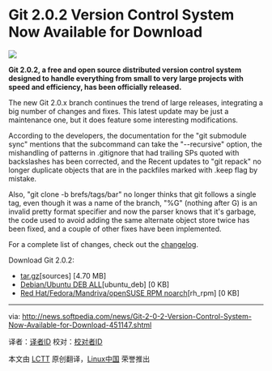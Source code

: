 Git 2.0.2 Version Control System Now Available for Download
================================================================================
![](http://i1-news.softpedia-static.com/images/news2/Git-2-0-2-Version-Control-System-Now-Available-for-Download-451147-2.jpg)

**Git 2.0.2, a free and open source distributed version control system designed to handle everything from small to very large projects with speed and efficiency, has been officially released.**

The new Git 2.0.x branch continues the trend of large releases, integrating a big number of changes and fixes. This latest update may be just a maintenance one, but it does feature some interesting modifications.

According to the developers, the documentation for the "git submodule sync" mentions that the subcommand can take the "--recursive" option, the mishandling of patterns in .gitignore that had trailing SPs quoted with backslashes has been corrected, and the Recent updates to "git repack" no longer duplicate objects that are in the packfiles marked with .keep flag by mistake.

Also, "git clone -b brefs/tags/bar" no longer thinks that git follows a single tag, even though it was a name of the branch, "%G" (nothing after G) is an invalid pretty format specifier and now the parser knows that it's garbage, the code used to avoid adding the same alternate object store twice has been fixed, and a couple of other fixes have been implemented.

For a complete list of changes, check out the [changelog][1]. 

Download Git 2.0.2:

- [tar.gz][1][sources] [4.70 MB]
- [Debian/Ubuntu DEB ALL][2][ubuntu_deb] [0 KB]
- [Red Hat/Fedora/Mandriva/openSUSE RPM noarch][3][rh_rpm] [0 KB]

--------------------------------------------------------------------------------

via: http://news.softpedia.com/news/Git-2-0-2-Version-Control-System-Now-Available-for-Download-451147.shtml

译者：[译者ID](https://github.com/译者ID) 校对：[校对者ID](https://github.com/校对者ID)

本文由 [LCTT](https://github.com/LCTT/TranslateProject) 原创翻译，[Linux中国](http://linux.cn/) 荣誉推出

[1]:https://github.com/git/git/blob/master/Documentation/RelNotes/2.0.2.txt
[2]:https://github.com/git/git/archive/v2.0.2.tar.gz
[3]:http://git-scm.com/download/linux
[4]:http://git-scm.com/download/linux